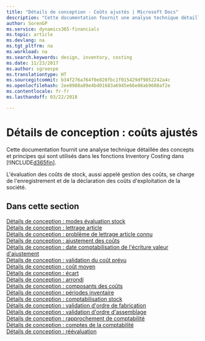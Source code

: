 ```yaml
---
title: "Détails de conception - Coûts ajustés | Microsoft Docs"
description: "Cette documentation fournit une analyse technique détaillée des concepts et principes qui sont utilisés avec les fonctionnalités de coûts ajustés dans Finance and Operations, Business edition."
author: SorenGP
ms.service: dynamics365-financials
ms.topic: article
ms.devlang: na
ms.tgt_pltfrm: na
ms.workload: na
ms.search.keywords: design, inventory, costing
ms.date: 11/23/2017
ms.author: sgroespe
ms.translationtype: HT
ms.sourcegitcommit: b34f276a764f0e828fbc1f015429df9852242a4c
ms.openlocfilehash: 2ee8988a89e4bd01683a6945e66e08ab9608af2e
ms.contentlocale: fr-fr
ms.lasthandoff: 03/22/2018

---
```

# <a name="design-details-inventory-costing"></a>Détails de conception : coûts ajustés
Cette documentation fournit une analyse technique détaillée des concepts et principes qui sont utilisés dans les fonctions Inventory Costing dans [!INCLUDE[d365fin](includes/d365fin_md.md)].  

L'évaluation des coûts de stock, aussi appelé gestion des coûts, se charge de l'enregistrement et de la déclaration des coûts d'exploitation de la société.  

## <a name="in-this-section"></a>Dans cette section  
[Détails de conception : modes évaluation stock](design-details-costing-methods.md)  
[Détails de conception : lettrage article](design-details-item-application.md)  
[Détails de conception : problème de lettrage article connu](design-details-inventory-zero-level-open-item-ledger-entries.md)  
[Détails de conception : ajustement des coûts](design-details-cost-adjustment.md)  
[Détails de conception : date comptabilisation de l'écriture valeur d'ajustement](design-details-inventory-adjustment-value-entry-posting-date.md)  
[Détails de conception : validation du coût prévu](design-details-expected-cost-posting.md)  
[Détails de conception : coût moyen](design-details-average-cost.md)  
[Détails de conception : écart](design-details-variance.md)  
[Détails de conception : arrondi](design-details-rounding.md)  
[Détails de conception : composants des coûts](design-details-cost-components.md)  
[Détails de conception : périodes inventaire](design-details-inventory-periods.md)  
[Détails de conception : comptabilisation stock](design-details-inventory-posting.md)  
[Détails de conception : validation d'ordre de fabrication](design-details-production-order-posting.md)  
[Détails de conception : validation d'ordre d'assemblage](design-details-assembly-order-posting.md)  
[Détails de conception : rapprochement de comptabilité](design-details-reconciliation-with-the-general-ledger.md)  
[Détails de conception : comptes de la comptabilité](design-details-accounts-in-the-general-ledger.md)  
[Détails de conception : réévaluation](design-details-revaluation.md)

